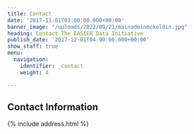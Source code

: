 ```yaml
---
title: Contact
date: '2017-11-01T03:00:00.000+00:00'
banner_image: "/uploads/2022/09/21/mainadminmckeldin.jpg"
heading: Contact The EASIER Data Initiative
publish_date: '2017-12-01T04:00:00.000+00:00'
show_staff: true
menu:
  navigation:
    identifier: _contact
    weight: 4

---
```

## Contact Information

{% include address.html %}
